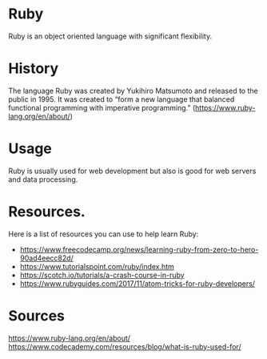# Ruby
Ruby is an object oriented language with significant flexibility.
# History
The language Ruby was created by Yukihiro Matsumoto and released to the public in 1995. It was created to “form a new language that balanced functional programming with imperative programming.” (https://www.ruby-lang.org/en/about/)
# Usage
Ruby is usually used for web development but also is good for web servers and data processing.
# Resources.
Here is a list of resources you can use to help learn Ruby:
- https://www.freecodecamp.org/news/learning-ruby-from-zero-to-hero-90ad4eecc82d/
- https://www.tutorialspoint.com/ruby/index.htm
- https://scotch.io/tutorials/a-crash-course-in-ruby
- https://www.rubyguides.com/2017/11/atom-tricks-for-ruby-developers/
# Sources
https://www.ruby-lang.org/en/about/
https://www.codecademy.com/resources/blog/what-is-ruby-used-for/
